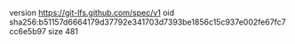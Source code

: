 version https://git-lfs.github.com/spec/v1
oid sha256:b51157d6664179d37792e341703d7393be1856c15c937e002fe67fc7cc6e5b97
size 481
